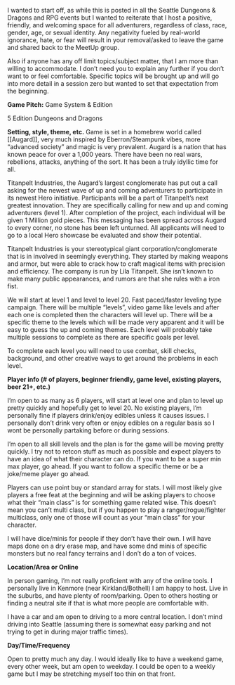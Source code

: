 I wanted to start off, as while this is posted in all the Seattle Dungeons & Dragons and RPG events but I wanted to reiterate that I host a positive, friendly, and welcoming space for all adventurers, regardless of class, race, gender, age, or sexual identity. Any negativity fueled by real-world ignorance, hate, or fear will result in your removal/asked to leave the game and shared back to the MeetUp group.

Also if anyone has any off limit topics/subject matter, that I am more than willing to accommodate. I don’t need you to explain any further if you don’t want to or feel comfortable. Specific topics will be brought up and will go into more detail in a session zero but wanted to set that expectation from the beginning.

**Game Pitch:**
Game System & Edition

5 Edition Dungeons and Dragons

**Setting, style, theme, etc.**
Game is set in a homebrew world called [[Augard]], very much inspired by Eberron/Steampunk vibes, more “advanced society” and magic is very prevalent. Augard is a nation that has known peace for over a 1,000 years. There have been no real wars, rebellions, attacks, anything of the sort. It has been a truly idyllic time for all. 

Titanpelt Industries, the Augard’s largest conglomerate has put out a call asking for the newest wave of up and coming adventurers to participate in its newest Hero initiative. Participants will be a part of Titanpelt’s next greatest innovation. They are specifically calling for new and up and coming adventurers (level 1). After completion of the project, each individual will be given 1 Million gold pieces. This messaging has been spread across Augard to every corner, no stone has been left unturned. All applicants will need to go to a local Hero showcase be evaluated and show their potential.

Titanpelt Industries is your stereotypical giant corporation/conglomerate that is in involved in seemingly everything. They started by making weapons and armor, but were able to crack how to craft magical items with precision and efficiency. The company is run by Lila Titanpelt. She isn’t known to make many public appearances, and rumors are that she rules with a iron fist.
  
We will start at level 1 and level to level 20. Fast paced/faster leveling type campaign. There will be multiple “levels”, video game like levels and after each one is completed then the characters will level up. There will be a specific theme to the levels which will be made very apparent and it will be easy to guess the up and coming themes. Each level will probably take multiple sessions to complete as there are specific goals per level. 
  
To complete each level you will need to use combat, skill checks, background, and other creative ways to get around the problems in each level.
  
 **Player info (# of players, beginner friendly, game level, existing players, beer 21+, etc.)**
 
 I’m open to as many as 6 players, will start at level one and plan to level up pretty quickly and hopefully get to level 20. No existing players, I’m personally fine if players drink/enjoy edibles unless it causes issues. I personally don’t drink very often or enjoy edibles on a regular basis so I wont be personally partaking before or during sessions.

  I’m open to all skill levels and the plan is for the game will be moving pretty quickly. I try not to retcon stuff as much as possible and expect players to have an idea of what their character can do. If you want to be a super min max player, go ahead. If you want to follow a specific theme or be a joke/meme player go ahead.

  Players can use point buy or standard array for stats. I will most likely give players a free feat at the beginning and will be asking players to choose what their “main class” is for something game related wise. This doesn’t mean you can’t multi class, but if you happen to play a ranger/rogue/fighter multiclass, only one of those will count as your “main class” for your character.

  I will have dice/minis for people if they don’t have their own. I will have maps done on a dry erase map, and have some dnd minis of specific monsters but no real fancy terrains and I don’t do a ton of voices.

**Location/Area or Online**

 In person gaming, I’m not really proficient with any of the online tools. I personally live in Kenmore (near Kirkland/Bothell) I am happy to host. Live in the suburbs, and have plenty of room/parking. Open to others hosting or finding a neutral site if that is what more people are comfortable with.

 I have a car and am open to driving to a more central location. I don’t mind driving into Seattle (assuming there is somewhat easy parking and not trying to get in during major traffic times).

**Day/Time/Frequency**

Open to pretty much any day. I would ideally like to have a weekend game, every other week, but am open to weekday. I could be open to a weekly game but I may be stretching myself too thin on that front.